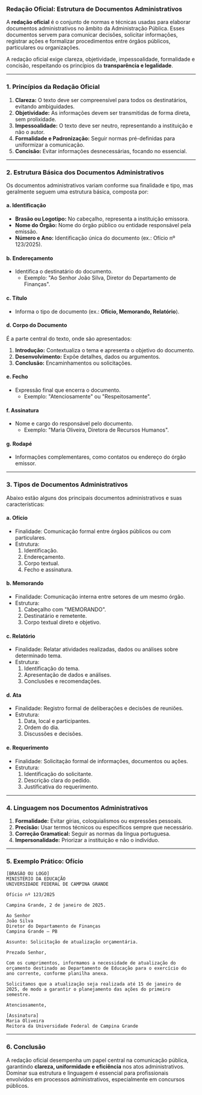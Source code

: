 ### **Redação Oficial: Estrutura de Documentos Administrativos**

A **redação oficial** é o conjunto de normas e técnicas usadas para elaborar documentos administrativos no âmbito da Administração Pública. Esses documentos servem para comunicar decisões, solicitar informações, registrar ações e formalizar procedimentos entre órgãos públicos, particulares ou organizações.

A redação oficial exige clareza, objetividade, impessoalidade, formalidade e concisão, respeitando os princípios da **transparência e legalidade**.

---

### **1. Princípios da Redação Oficial**

1. **Clareza:** O texto deve ser compreensível para todos os destinatários, evitando ambiguidades.
2. **Objetividade:** As informações devem ser transmitidas de forma direta, sem prolixidade.
3. **Impessoalidade:** O texto deve ser neutro, representando a instituição e não o autor.
4. **Formalidade e Padronização:** Seguir normas pré-definidas para uniformizar a comunicação.
5. **Concisão:** Evitar informações desnecessárias, focando no essencial.

---

### **2. Estrutura Básica dos Documentos Administrativos**

Os documentos administrativos variam conforme sua finalidade e tipo, mas geralmente seguem uma estrutura básica, composta por:

#### **a. Identificação**

- **Brasão ou Logotipo:** No cabeçalho, representa a instituição emissora.
- **Nome do Órgão:** Nome do órgão público ou entidade responsável pela emissão.
- **Número e Ano:** Identificação única do documento (ex.: Ofício nº 123/2025).

#### **b. Endereçamento**

- Identifica o destinatário do documento.
    - Exemplo: "Ao Senhor João Silva, Diretor do Departamento de Finanças".

#### **c. Título**

- Informa o tipo de documento (ex.: **Ofício, Memorando, Relatório**).

#### **d. Corpo do Documento**

É a parte central do texto, onde são apresentados:

1. **Introdução:** Contextualiza o tema e apresenta o objetivo do documento.
2. **Desenvolvimento:** Expõe detalhes, dados ou argumentos.
3. **Conclusão:** Encaminhamentos ou solicitações.

#### **e. Fecho**

- Expressão final que encerra o documento.
    - Exemplo: "Atenciosamente" ou "Respeitosamente".

#### **f. Assinatura**

- Nome e cargo do responsável pelo documento.
    - Exemplo: "Maria Oliveira, Diretora de Recursos Humanos".

#### **g. Rodapé**

- Informações complementares, como contatos ou endereço do órgão emissor.

---

### **3. Tipos de Documentos Administrativos**

Abaixo estão alguns dos principais documentos administrativos e suas características:

#### **a. Ofício**

- Finalidade: Comunicação formal entre órgãos públicos ou com particulares.
- Estrutura:
    1. Identificação.
    2. Endereçamento.
    3. Corpo textual.
    4. Fecho e assinatura.

#### **b. Memorando**

- Finalidade: Comunicação interna entre setores de um mesmo órgão.
- Estrutura:
    1. Cabeçalho com "MEMORANDO".
    2. Destinatário e remetente.
    3. Corpo textual direto e objetivo.

#### **c. Relatório**

- Finalidade: Relatar atividades realizadas, dados ou análises sobre determinado tema.
- Estrutura:
    1. Identificação do tema.
    2. Apresentação de dados e análises.
    3. Conclusões e recomendações.

#### **d. Ata**

- Finalidade: Registro formal de deliberações e decisões de reuniões.
- Estrutura:
    1. Data, local e participantes.
    2. Ordem do dia.
    3. Discussões e decisões.

#### **e. Requerimento**

- Finalidade: Solicitação formal de informações, documentos ou ações.
- Estrutura:
    1. Identificação do solicitante.
    2. Descrição clara do pedido.
    3. Justificativa do requerimento.

---

### **4. Linguagem nos Documentos Administrativos**

1. **Formalidade:** Evitar gírias, coloquialismos ou expressões pessoais.
2. **Precisão:** Usar termos técnicos ou específicos sempre que necessário.
3. **Correção Gramatical:** Seguir as normas da língua portuguesa.
4. **Impersonalidade:** Priorizar a instituição e não o indivíduo.

---

### **5. Exemplo Prático: Ofício**

```plaintext
[BRASÃO OU LOGO]
MINISTÉRIO DA EDUCAÇÃO
UNIVERSIDADE FEDERAL DE CAMPINA GRANDE

Ofício nº 123/2025

Campina Grande, 2 de janeiro de 2025.

Ao Senhor
João Silva
Diretor do Departamento de Finanças
Campina Grande – PB

Assunto: Solicitação de atualização orçamentária.

Prezado Senhor,

Com os cumprimentos, informamos a necessidade de atualização do orçamento destinado ao Departamento de Educação para o exercício do ano corrente, conforme planilha anexa.

Solicitamos que a atualização seja realizada até 15 de janeiro de 2025, de modo a garantir o planejamento das ações do primeiro semestre.

Atenciosamente,

[Assinatura]
Maria Oliveira
Reitora da Universidade Federal de Campina Grande
```

---

### **6. Conclusão**

A redação oficial desempenha um papel central na comunicação pública, garantindo **clareza, uniformidade e eficiência** nos atos administrativos. Dominar sua estrutura e linguagem é essencial para profissionais envolvidos em processos administrativos, especialmente em concursos públicos.